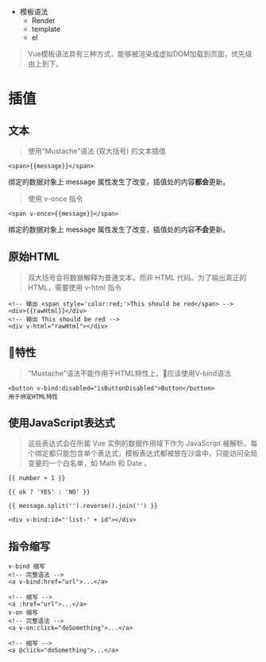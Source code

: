 - 模板语法
    -  Render 
    -  template
    -  el

> Vue模板语法具有三种方式，能够被渲染成虚拟DOM加载到页面，优先级由上到下。

# 插值

## 文本

> 使用“Mustache”语法 (双大括号) 的文本插值

````
<span>{{message}}</span>
````
绑定的数据对象上 message 属性发生了改变，插值处的内容**都会**更新。
> 使用 v-once 指令
````
<span v-once>{{message}}</span>
````
绑定的数据对象上 message 属性发生了改变，插值处的内容**不会**更新。

## 原始HTML
> 双大括号会将数据解释为普通文本，而非 HTML 代码。为了输出真正的 HTML，需要使用 v-html 指令
````
<!-- 输出 <span style='color:red;'>This should be red</span> -->
<div>{{rawHtml}}</div>
<!-- 输出 This should be red -->
<div v-html="rawHtml"></div>
````

## 特性
> “Mustache”语法不能作用于HTML特性上，应该使用V-bind语法

````
<button v-bind:disabled="isButtonDisabled">Button</button>
用于绑定HTML特性
````

## 使用JavaScript表达式
> 这些表达式会在所属 Vue 实例的数据作用域下作为 JavaScript 被解析。每个绑定都只能包含单个表达式，模板表达式都被放在沙盒中，只能访问全局变量的一个白名单，如 Math 和 Date 。

````
{{ number + 1 }}

{{ ok ? 'YES' : 'NO' }}

{{ message.split('').reverse().join('') }}

<div v-bind:id="'list-' + id"></div>
````
## 指令缩写
````
v-bind 缩写
<!-- 完整语法 -->
<a v-bind:href="url">...</a>

<!-- 缩写 -->
<a :href="url">...</a>
v-on 缩写
<!-- 完整语法 -->
<a v-on:click="doSomething">...</a>

<!-- 缩写 -->
<a @click="doSomething">...</a>
````
